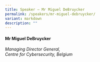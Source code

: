 ```yaml
---
title: Speaker – Mr Miguel DeBruycker
permalink: /speakers/mr-miguel-debruycker/
variant: markdown
description: ""
---
```

#### **Mr Miguel DeBruycker**

*Managing Director General, <br> Centre for Cybersecurity, Belgium*